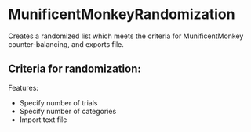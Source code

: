 MunificentMonkeyRandomization
=============================

Creates a randomized list which meets the criteria for MunificentMonkey counter-balancing, and exports file. 

Criteria for randomization:
- 

Features:
- Specify number of trials
- Specify number of categories
- Import text file
